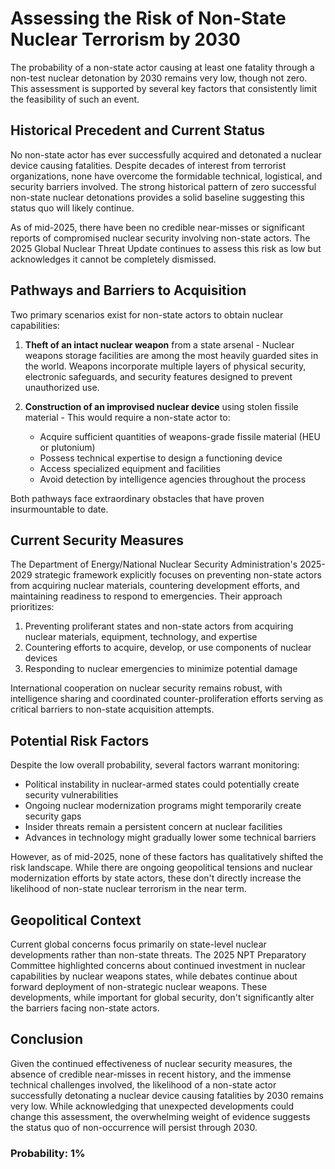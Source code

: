 # Assessing the Risk of Non-State Nuclear Terrorism by 2030

The probability of a non-state actor causing at least one fatality through a non-test nuclear detonation by 2030 remains very low, though not zero. This assessment is supported by several key factors that consistently limit the feasibility of such an event.

## Historical Precedent and Current Status

No non-state actor has ever successfully acquired and detonated a nuclear device causing fatalities. Despite decades of interest from terrorist organizations, none have overcome the formidable technical, logistical, and security barriers involved. The strong historical pattern of zero successful non-state nuclear detonations provides a solid baseline suggesting this status quo will likely continue.

As of mid-2025, there have been no credible near-misses or significant reports of compromised nuclear security involving non-state actors. The 2025 Global Nuclear Threat Update continues to assess this risk as low but acknowledges it cannot be completely dismissed.

## Pathways and Barriers to Acquisition

Two primary scenarios exist for non-state actors to obtain nuclear capabilities:

1. **Theft of an intact nuclear weapon** from a state arsenal - Nuclear weapons storage facilities are among the most heavily guarded sites in the world. Weapons incorporate multiple layers of physical security, electronic safeguards, and security features designed to prevent unauthorized use.

2. **Construction of an improvised nuclear device** using stolen fissile material - This would require a non-state actor to:
   - Acquire sufficient quantities of weapons-grade fissile material (HEU or plutonium)
   - Possess technical expertise to design a functioning device
   - Access specialized equipment and facilities
   - Avoid detection by intelligence agencies throughout the process

Both pathways face extraordinary obstacles that have proven insurmountable to date.

## Current Security Measures

The Department of Energy/National Nuclear Security Administration's 2025-2029 strategic framework explicitly focuses on preventing non-state actors from acquiring nuclear materials, countering development efforts, and maintaining readiness to respond to emergencies. Their approach prioritizes:

1. Preventing proliferant states and non-state actors from acquiring nuclear materials, equipment, technology, and expertise
2. Countering efforts to acquire, develop, or use components of nuclear devices
3. Responding to nuclear emergencies to minimize potential damage

International cooperation on nuclear security remains robust, with intelligence sharing and coordinated counter-proliferation efforts serving as critical barriers to non-state acquisition attempts.

## Potential Risk Factors

Despite the low overall probability, several factors warrant monitoring:

- Political instability in nuclear-armed states could potentially create security vulnerabilities
- Ongoing nuclear modernization programs might temporarily create security gaps
- Insider threats remain a persistent concern at nuclear facilities
- Advances in technology might gradually lower some technical barriers

However, as of mid-2025, none of these factors has qualitatively shifted the risk landscape. While there are ongoing geopolitical tensions and nuclear modernization efforts by state actors, these don't directly increase the likelihood of non-state nuclear terrorism in the near term.

## Geopolitical Context

Current global concerns focus primarily on state-level nuclear developments rather than non-state threats. The 2025 NPT Preparatory Committee highlighted concerns about continued investment in nuclear capabilities by nuclear weapons states, while debates continue about forward deployment of non-strategic nuclear weapons. These developments, while important for global security, don't significantly alter the barriers facing non-state actors.

## Conclusion

Given the continued effectiveness of nuclear security measures, the absence of credible near-misses in recent history, and the immense technical challenges involved, the likelihood of a non-state actor successfully detonating a nuclear device causing fatalities by 2030 remains very low. While acknowledging that unexpected developments could change this assessment, the overwhelming weight of evidence suggests the status quo of non-occurrence will persist through 2030.

### Probability: 1%